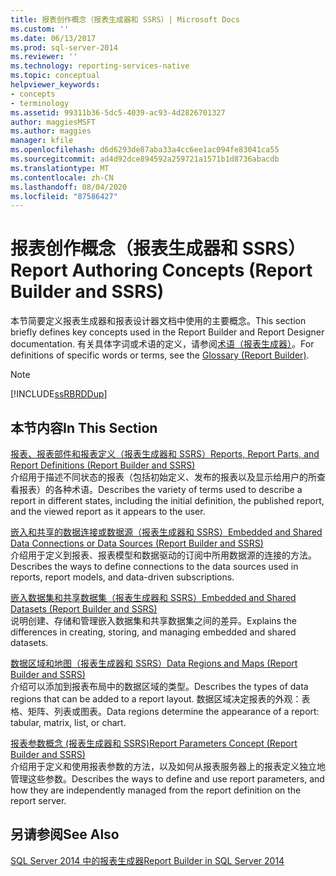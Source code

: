 ```yaml
---
title: 报表创作概念（报表生成器和 SSRS）| Microsoft Docs
ms.custom: ''
ms.date: 06/13/2017
ms.prod: sql-server-2014
ms.reviewer: ''
ms.technology: reporting-services-native
ms.topic: conceptual
helpviewer_keywords:
- concepts
- terminology
ms.assetid: 99311b36-5dc5-4039-ac93-4d2826701327
author: maggiesMSFT
ms.author: maggies
manager: kfile
ms.openlocfilehash: d6d6293de87aba33a4cc6ee1ac094fe83041ca55
ms.sourcegitcommit: ad4d92dce894592a259721a1571b1d8736abacdb
ms.translationtype: MT
ms.contentlocale: zh-CN
ms.lasthandoff: 08/04/2020
ms.locfileid: "87586427"
---
```

# <a name="report-authoring-concepts-report-builder-and-ssrs"></a><span data-ttu-id="05d65-102">报表创作概念（报表生成器和 SSRS）</span><span class="sxs-lookup"><span data-stu-id="05d65-102">Report Authoring Concepts (Report Builder and SSRS)</span></span>
  <span data-ttu-id="05d65-103">本节简要定义报表生成器和报表设计器文档中使用的主要概念。</span><span class="sxs-lookup"><span data-stu-id="05d65-103">This section briefly defines key concepts used in the Report Builder and Report Designer documentation.</span></span> <span data-ttu-id="05d65-104">有关具体字词或术语的定义，请参阅[术语（报表生成器）](../report-builder/glossary-report-builder.md)。</span><span class="sxs-lookup"><span data-stu-id="05d65-104">For definitions of specific words or terms, see the [Glossary &#40;Report Builder&#41;](../report-builder/glossary-report-builder.md).</span></span>  
  
> [!NOTE]  
>  [!INCLUDE[ssRBRDDup](../../includes/ssrbrddup-md.md)]  
  
## <a name="in-this-section"></a><span data-ttu-id="05d65-105">本节内容</span><span class="sxs-lookup"><span data-stu-id="05d65-105">In This Section</span></span>  
 [<span data-ttu-id="05d65-106">报表、报表部件和报表定义（报表生成器和 SSRS）</span><span class="sxs-lookup"><span data-stu-id="05d65-106">Reports, Report Parts, and Report Definitions &#40;Report Builder and SSRS&#41;</span></span>](reports-report-parts-and-report-definitions-report-builder-and-ssrs.md)  
 <span data-ttu-id="05d65-107">介绍用于描述不同状态的报表（包括初始定义、发布的报表以及显示给用户的所查看报表）的各种术语。</span><span class="sxs-lookup"><span data-stu-id="05d65-107">Describes the variety of terms used to describe a report in different states, including the initial definition, the published report, and the viewed report as it appears to the user.</span></span>  
  
 [<span data-ttu-id="05d65-108">嵌入和共享的数据连接或数据源（报表生成器和 SSRS）</span><span class="sxs-lookup"><span data-stu-id="05d65-108">Embedded and Shared Data Connections or Data Sources &#40;Report Builder and SSRS&#41;</span></span>](../embedded-and-shared-data-connections-or-data-sources-report-builder-and-ssrs.md)  
 <span data-ttu-id="05d65-109">介绍用于定义到报表、报表模型和数据驱动的订阅中所用数据源的连接的方法。</span><span class="sxs-lookup"><span data-stu-id="05d65-109">Describes the ways to define connections to the data sources used in reports, report models, and data-driven subscriptions.</span></span>  
  
 [<span data-ttu-id="05d65-110">嵌入数据集和共享数据集（报表生成器和 SSRS）</span><span class="sxs-lookup"><span data-stu-id="05d65-110">Embedded and Shared Datasets &#40;Report Builder and SSRS&#41;</span></span>](../report-data/embedded-and-shared-datasets-report-builder-and-ssrs.md)  
 <span data-ttu-id="05d65-111">说明创建、存储和管理嵌入数据集和共享数据集之间的差异。</span><span class="sxs-lookup"><span data-stu-id="05d65-111">Explains the differences in creating, storing, and managing embedded and shared datasets.</span></span>  
  
 [<span data-ttu-id="05d65-112">数据区域和地图（报表生成器和 SSRS）</span><span class="sxs-lookup"><span data-stu-id="05d65-112">Data Regions and Maps &#40;Report Builder and SSRS&#41;</span></span>](maps-report-builder-and-ssrs.md)  
 <span data-ttu-id="05d65-113">介绍可以添加到报表布局中的数据区域的类型。</span><span class="sxs-lookup"><span data-stu-id="05d65-113">Describes the types of data regions that can be added to a report layout.</span></span> <span data-ttu-id="05d65-114">数据区域决定报表的外观：表格、矩阵、列表或图表。</span><span class="sxs-lookup"><span data-stu-id="05d65-114">Data regions determine the appearance of a report: tabular, matrix, list, or chart.</span></span>  
  
 [<span data-ttu-id="05d65-115">报表参数概念 &#40;报表生成器和 SSRS&#41;</span><span class="sxs-lookup"><span data-stu-id="05d65-115">Report Parameters Concept &#40;Report Builder and SSRS&#41;</span></span>](report-parameters-concepts-report-builder-and-ssrs.md)  
 <span data-ttu-id="05d65-116">介绍用于定义和使用报表参数的方法，以及如何从报表服务器上的报表定义独立地管理这些参数。</span><span class="sxs-lookup"><span data-stu-id="05d65-116">Describes the ways to define and use report parameters, and how they are independently managed from the report definition on the report server.</span></span>  
  
## <a name="see-also"></a><span data-ttu-id="05d65-117">另请参阅</span><span class="sxs-lookup"><span data-stu-id="05d65-117">See Also</span></span>  
 [<span data-ttu-id="05d65-118">SQL Server 2014 中的报表生成器</span><span class="sxs-lookup"><span data-stu-id="05d65-118">Report Builder in SQL Server 2014</span></span>](../report-builder/report-builder-in-sql-server-2016.md)  
  
  
